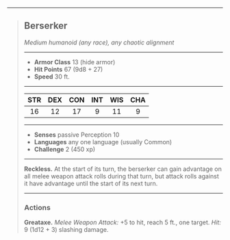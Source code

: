 ***
> ## Berserker
> *Medium humanoid (any race), any chaotic alignment*
> 
> ***
> 
> - **Armor Class** 13 (hide armor)
> - **Hit Points** 67 (9d8 + 27)
> - **Speed** 30 ft.
> 
> ***
> 
> |STR|DEX|CON|INT|WIS|CHA|
> |:---:|:---:|:---:|:---:|:---:|:---:|
> |16|12|17|9|11|9|
> 
> ***
> 
> - **Senses** passive Perception 10
> - **Languages** any one language (usually Common)
> - **Challenge** 2 (450 xp)
> 
> ***
> 
> **Reckless.** At the start of its turn, the berserker can gain advantage on all melee weapon attack rolls during that turn, but attack rolls against it have advantage until the start of its next turn.
> 
> ***
> 
> ### Actions
> **Greataxe.** *Melee Weapon Attack:* +5 to hit, reach 5 ft., one target. *Hit:* 9 (1d12 + 3) slashing damage.